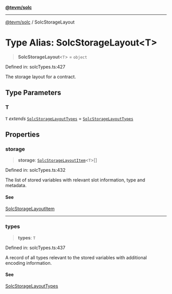 [**@tevm/solc**](../README.md)

***

[@tevm/solc](../globals.md) / SolcStorageLayout

# Type Alias: SolcStorageLayout\<T\>

> **SolcStorageLayout**\<`T`\> = `object`

Defined in: solcTypes.ts:427

The storage layout for a contract.

## Type Parameters

### T

`T` *extends* [`SolcStorageLayoutTypes`](SolcStorageLayoutTypes.md) = [`SolcStorageLayoutTypes`](SolcStorageLayoutTypes.md)

## Properties

### storage

> **storage**: [`SolcStorageLayoutItem`](SolcStorageLayoutItem.md)\<`T`\>[]

Defined in: solcTypes.ts:432

The list of stored variables with relevant slot information, type and metadata.

#### See

[SolcStorageLayoutItem](SolcStorageLayoutItem.md)

***

### types

> **types**: `T`

Defined in: solcTypes.ts:437

A record of all types relevant to the stored variables with additional encoding information.

#### See

[SolcStorageLayoutTypes](SolcStorageLayoutTypes.md)
